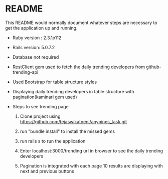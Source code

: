 # README

This README would normally document whatever steps are necessary to get the
application up and running.

* Ruby version : 2.3.1p112

* Rails version: 5.0.7.2

* Database not required

* RestClient gem used to fetch the daily trending developers from github-trending-api

* Used Bootstrap for table structure styles

* Displaying daily trending developers in table structure with pagination(kaminari gem used)

* Steps to see trending page
   
   1. Clone project using https://github.com/tejaswikatneni/anynines_task.git

   2. run "bundle install" to install the missed gems

   3. run rails s to run the application

   4. Enter localhost:3000/trending url in browser to see the daily trending developers

   5. Pagination is integrated with each page 10 results are displaying with next and previous buttons
